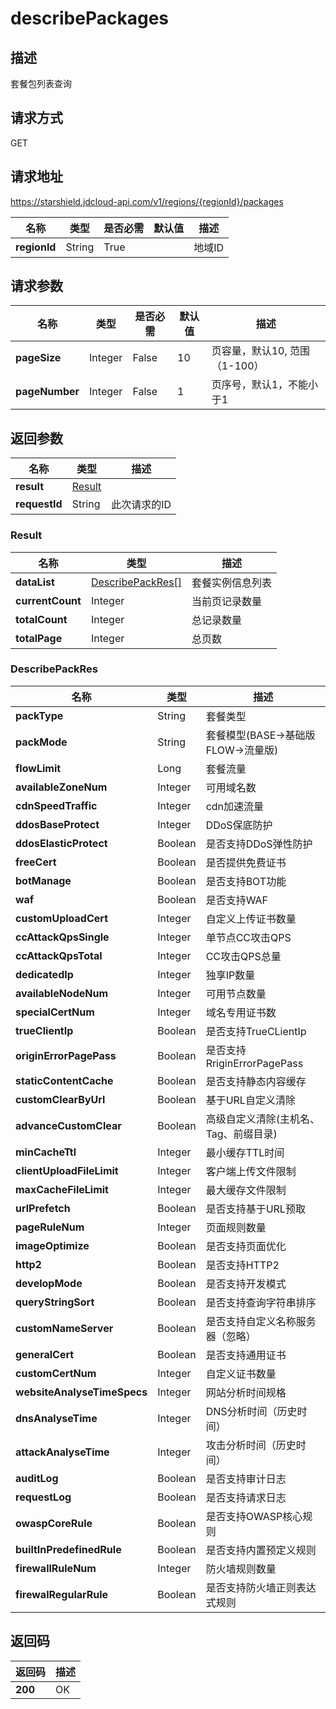 # describePackages


## 描述
套餐包列表查询

## 请求方式
GET

## 请求地址
https://starshield.jdcloud-api.com/v1/regions/{regionId}/packages

|名称|类型|是否必需|默认值|描述|
|---|---|---|---|---|
|**regionId**|String|True| |地域ID|

## 请求参数
|名称|类型|是否必需|默认值|描述|
|---|---|---|---|---|
|**pageSize**|Integer|False|10|页容量，默认10, 范围（1-100）|
|**pageNumber**|Integer|False|1|页序号，默认1，不能小于1|


## 返回参数
|名称|类型|描述|
|---|---|---|
|**result**|[Result](#result)| |
|**requestId**|String|此次请求的ID|

### <div id="Result">Result</div>
|名称|类型|描述|
|---|---|---|
|**dataList**|[DescribePackRes[]](#describepackres)|套餐实例信息列表|
|**currentCount**|Integer|当前页记录数量|
|**totalCount**|Integer|总记录数量|
|**totalPage**|Integer|总页数|
### <div id="DescribePackRes">DescribePackRes</div>
|名称|类型|描述|
|---|---|---|
|**packType**|String|套餐类型|
|**packMode**|String|套餐模型(BASE->基础版 FLOW->流量版)|
|**flowLimit**|Long|套餐流量|
|**availableZoneNum**|Integer|可用域名数|
|**cdnSpeedTraffic**|Integer|cdn加速流量|
|**ddosBaseProtect**|Integer|DDoS保底防护|
|**ddosElasticProtect**|Boolean|是否支持DDoS弹性防护|
|**freeCert**|Boolean|是否提供免费证书|
|**botManage**|Boolean|是否支持BOT功能|
|**waf**|Boolean|是否支持WAF|
|**customUploadCert**|Integer|自定义上传证书数量|
|**ccAttackQpsSingle**|Integer|单节点CC攻击QPS|
|**ccAttackQpsTotal**|Integer|CC攻击QPS总量|
|**dedicatedIp**|Integer|独享IP数量|
|**availableNodeNum**|Integer|可用节点数量|
|**specialCertNum**|Integer|域名专用证书数|
|**trueClientIp**|Boolean|是否支持TrueCLientIp|
|**originErrorPagePass**|Boolean|是否支持RriginErrorPagePass|
|**staticContentCache**|Boolean|是否支持静态内容缓存|
|**customClearByUrl**|Boolean|基于URL自定义清除|
|**advanceCustomClear**|Boolean|高级自定义清除(主机名、Tag、前缀目录)|
|**minCacheTtl**|Integer|最小缓存TTL时间|
|**clientUploadFileLimit**|Integer|客户端上传文件限制|
|**maxCacheFileLimit**|Integer|最大缓存文件限制|
|**urlPrefetch**|Boolean|是否支持基于URL预取|
|**pageRuleNum**|Integer|页面规则数量|
|**imageOptimize**|Boolean|是否支持页面优化|
|**http2**|Boolean|是否支持HTTP2|
|**developMode**|Boolean|是否支持开发模式|
|**queryStringSort**|Boolean|是否支持查询字符串排序|
|**customNameServer**|Boolean|是否支持自定义名称服务器（忽略）|
|**generalCert**|Boolean|是否支持通用证书|
|**customCertNum**|Integer|自定义证书数量|
|**websiteAnalyseTimeSpecs**|Integer|网站分析时间规格|
|**dnsAnalyseTime**|Integer|DNS分析时间（历史时间）|
|**attackAnalyseTime**|Integer|攻击分析时间（历史时间）|
|**auditLog**|Boolean|是否支持审计日志|
|**requestLog**|Boolean|是否支持请求日志|
|**owaspCoreRule**|Boolean|是否支持OWASP核心规则|
|**builtInPredefinedRule**|Boolean|是否支持内置预定义规则|
|**firewallRuleNum**|Integer|防火墙规则数量|
|**firewalRegularRule**|Boolean|是否支持防火墙正则表达式规则|

## 返回码
|返回码|描述|
|---|---|
|**200**|OK|
